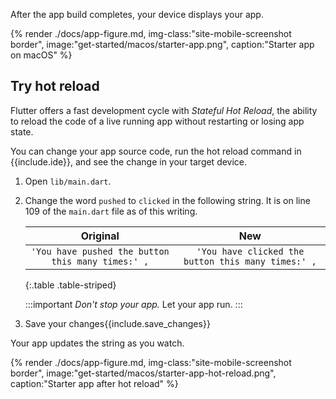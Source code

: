 After the app build completes, your device displays your app.

{% render ./docs/app-figure.md, img-class:"site-mobile-screenshot border", image:"get-started/macos/starter-app.png", caption:"Starter app on macOS" %}

## Try hot reload

Flutter offers a fast development cycle with _Stateful Hot Reload_,
the ability to reload the code of a live running app without
restarting or losing app state.

You can change your app source code, run the hot reload command in
{{include.ide}}, and see the change in your target device.

1. Open `lib/main.dart`.

1. Change the word `pushed` to `clicked` in the following string.
   It is on line 109 of the `main.dart` file as of this writing.

   |                   **Original**                    |                      **New**                       |
   |:-------------------------------------------------:|:--------------------------------------------------:|
   | `'You have pushed the button this many times:' ,` | `'You have clicked the button this many times:' ,` |
   
   {:.table .table-striped}

   :::important
   _Don't stop your app._ Let your app run.
   :::

1. Save your changes{{include.save_changes}}

Your app updates the string as you watch.

{% render ./docs/app-figure.md, img-class:"site-mobile-screenshot border", image:"get-started/macos/starter-app-hot-reload.png", caption:"Starter app after hot reload" %}
